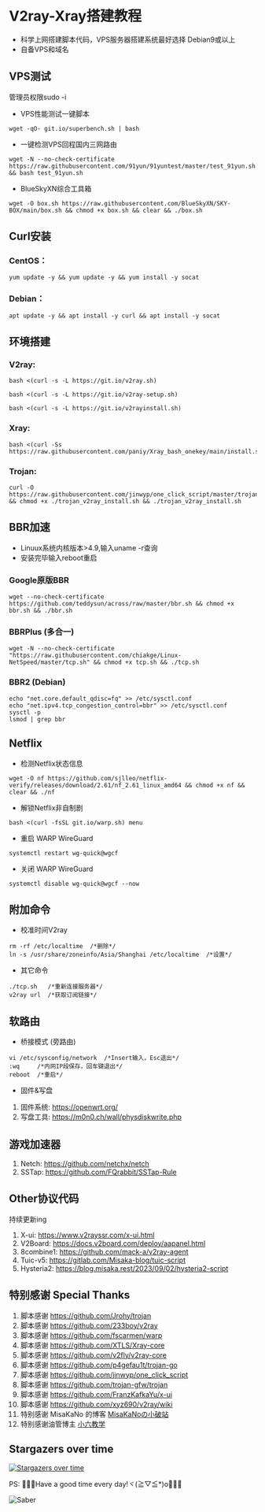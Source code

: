# V2ray-Xray搭建教程
- 科学上网搭建脚本代码，VPS服务器搭建系统最好选择 Debian9或以上  
- 自备VPS和域名


## VPS测试 
管理员权限sudo -i
- VPS性能测试一键脚本
```
wget -qO- git.io/superbench.sh | bash
```

- 一键检测VPS回程国内三网路由
```
wget -N --no-check-certificate https://raw.githubusercontent.com/91yun/91yuntest/master/test_91yun.sh && bash test_91yun.sh
```

- BlueSkyXN综合工具箱
```
wget -O box.sh https://raw.githubusercontent.com/BlueSkyXN/SKY-BOX/main/box.sh && chmod +x box.sh && clear && ./box.sh
```


## Curl安装
### CentOS：
```
yum update -y && yum update -y && yum install -y socat
```
### Debian：
```
apt update -y && apt install -y curl && apt install -y socat
```


## 环境搭建
  ### V2ray:
```
bash <(curl -s -L https://git.io/v2ray.sh)
```

```
bash <(curl -s -L https://git.io/v2ray-setup.sh)
```

```
bash <(curl -s -L https://git.io/v2rayinstall.sh)
```

### Xray:
```
bash <(curl -Ss https://raw.githubusercontent.com/paniy/Xray_bash_onekey/main/install.sh)
```
### Trojan:
```
curl -O https://raw.githubusercontent.com/jinwyp/one_click_script/master/trojan_v2ray_install.sh && chmod +x ./trojan_v2ray_install.sh && ./trojan_v2ray_install.sh
```


## BBR加速
- Linuux系统内核版本>4.9,输入uname -r查询
- 安装完毕输入reboot重启
### Google原版BBR
```
wget --no-check-certificate https://github.com/teddysun/across/raw/master/bbr.sh && chmod +x bbr.sh && ./bbr.sh
```

### BBRPlus (多合一)
```
wget -N --no-check-certificate "https://raw.githubusercontent.com/chiakge/Linux-NetSpeed/master/tcp.sh" && chmod +x tcp.sh && ./tcp.sh
```

### BBR2 (Debian)
```
echo "net.core.default_qdisc=fq" >> /etc/sysctl.conf
echo "net.ipv4.tcp_congestion_control=bbr" >> /etc/sysctl.conf
sysctl -p
lsmod | grep bbr
```


## Netflix
- 检测Netflix状态信息
```
wget -O nf https://github.com/sjlleo/netflix-verify/releases/download/2.61/nf_2.61_linux_amd64 && chmod +x nf && clear && ./nf
```

- 解锁Netflix非自制剧
```
bash <(curl -fsSL git.io/warp.sh) menu
```

- 重启 WARP WireGuard
```
systemctl restart wg-quick@wgcf
```

- 关闭 WARP WireGuard
```
systemctl disable wg-quick@wgcf --now
```


## 附加命令
- 校准时间V2ray
```
rm -rf /etc/localtime  /*删除*/
ln -s /usr/share/zoneinfo/Asia/Shanghai /etc/localtime  /*设置*/
```
- 其它命令
```
./tcp.sh   /*重新连接服务器*/
v2ray url  /*获取订阅链接*/
```


## 软路由
- 桥接模式 (旁路由)
```
vi /etc/sysconfig/network  /*Insert输入，Esc退出*/
:wq     /*内网IP段保存，回车键退出*/
reboot  /*重启*/
```

- 固件&写盘
1. 固件系统: https://openwrt.org/     
2. 写盘工具: https://m0n0.ch/wall/physdiskwrite.php  


## 游戏加速器
1. Netch: https://github.com/netchx/netch
2. SSTap: https://github.com/FQrabbit/SSTap-Rule


## Other协议代码
持续更新ing
1. X-ui: https://www.v2rayssr.com/x-ui.html
2. V2Board: https://docs.v2board.com/deploy/aapanel.html
3. 8combine1: https://github.com/mack-a/v2ray-agent
4. Tuic-v5: https://gitlab.com/Misaka-blog/tuic-script
5. Hysteria2: https://blog.misaka.rest/2023/09/02/hysteria2-script


## 特别感谢 Special Thanks
1. 脚本感谢 https://github.com/Jrohy/trojan
2. 脚本感谢 https://github.com/233boy/v2ray
3. 脚本感谢 https://github.com/fscarmen/warp
4. 脚本感谢 https://github.com/XTLS/Xray-core
5. 脚本感谢 https://github.com/v2fly/v2ray-core
6. 脚本感谢 https://github.com/p4gefau1t/trojan-go
7. 脚本感谢 https://github.com/jinwyp/one_click_script
8. 脚本感谢 https://github.com/trojan-gfw/trojan
9. 脚本感谢 https://github.com/FranzKafkaYu/x-ui
10. 脚本感谢 https://github.com/xyz690/v2ray/wiki
11. 特别感谢 MisaKaNo 的博客 [MisaKaNoの小破站](https://blog.misaka.rest/)
12. 特别感谢油管博主 [小六教学](https://www.youtube.com/channel/UCE8MoWhC8Fp1L9LbZw0I6kQ)


## Stargazers over time
[![Stargazers over time](https://starchart.cc/jinwyp/one_click_script.svg)](https://starchart.cc/jinwyp/one_click_script)



[better-cloudflare-ip]: https://github.com/badafans/better-cloudflare-ip/releases
[CFIP]: https://github.com/BlueSkyXN/CFIP/releases
[CloudflareScanner]: https://github.com/Spedoske/CloudflareScanner/releases/tag/1.1.2
[CloudflareSpeedTest]: https://github.com/XIU2/CloudflareSpeedTest/releases/tag/v1.4.9

PS: 💖💖💖Have a good time every day!ヾ(≧▽≦*)o🎄🎈🎈

![Saber](https://github.com/Felix-zf/Picture-Store/blob/master/img/R1.jpg?raw=true)

